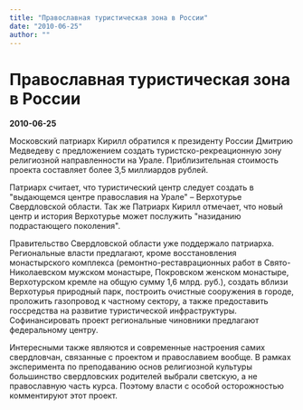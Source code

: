 ```yaml
---
title: "Православная туристическая зона в России"
date: "2010-06-25"
author: ""
---
```


# Православная туристическая зона в России

**2010-06-25** 

Московский патриарх Кирилл обратился к президенту России Дмитрию Медведеву с предложением создать туристско-рекреационную зону религиозной направленности на Урале. Приблизительная стоимость проекта составляет более 3,5 миллиардов рублей.

Патриарх считает, что туристический центр следует создать в "выдающемся центре православия на Урале" – Верхотурье Свердловской области. Так же Патриарх Кирилл отмечает, что новый центр и история Верхотурье может послужить "назиданию подрастающего поколения".

Правительство Свердловской области уже поддержало патриарха. Региональные власти предлагают, кроме восстановления монастырского комплекса (ремонтно-реставрационных работ в Свято-Николаевском мужском монастыре, Покровском женском монастыре, Верхотурском кремле на общую сумму 1,6 млрд. руб.), создать вблизи Верхотурья природный парк, построить очистные сооружения в городе, проложить газопровод к частному сектору, а также предоставить госсредства на развитие туристической инфраструктуры. Софинансировать проект региональные чиновники предлагают федеральному центру.

Интересными также являются и современные настроения самих свердловчан, связанные с проектом и православием вообще. В рамках эксперимента по преподаванию основ религиозной культуры большинство свердловских родителей выбрали светскую, а не православную часть курса. Поэтому власти с особой осторожностью комментируют этот проект.